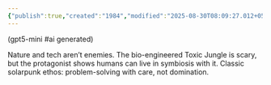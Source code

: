 ```yaml
---
{"publish":true,"created":"1984","modified":"2025-08-30T08:09:27.012+05:30","cssclasses":""}
---
```



(gpt5-mini #ai generated)

Nature and tech aren’t enemies. The bio-engineered Toxic Jungle is scary, but the protagonist shows humans can live in symbiosis with it. Classic solarpunk ethos: problem-solving with care, not domination.
